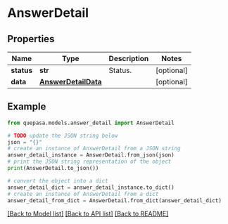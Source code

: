 # AnswerDetail


## Properties

Name | Type | Description | Notes
------------ | ------------- | ------------- | -------------
**status** | **str** | Status. | [optional] 
**data** | [**AnswerDetailData**](AnswerDetailData.md) |  | [optional] 

## Example

```python
from quepasa.models.answer_detail import AnswerDetail

# TODO update the JSON string below
json = "{}"
# create an instance of AnswerDetail from a JSON string
answer_detail_instance = AnswerDetail.from_json(json)
# print the JSON string representation of the object
print(AnswerDetail.to_json())

# convert the object into a dict
answer_detail_dict = answer_detail_instance.to_dict()
# create an instance of AnswerDetail from a dict
answer_detail_from_dict = AnswerDetail.from_dict(answer_detail_dict)
```
[[Back to Model list]](../README.md#documentation-for-models) [[Back to API list]](../README.md#documentation-for-api-endpoints) [[Back to README]](../README.md)


